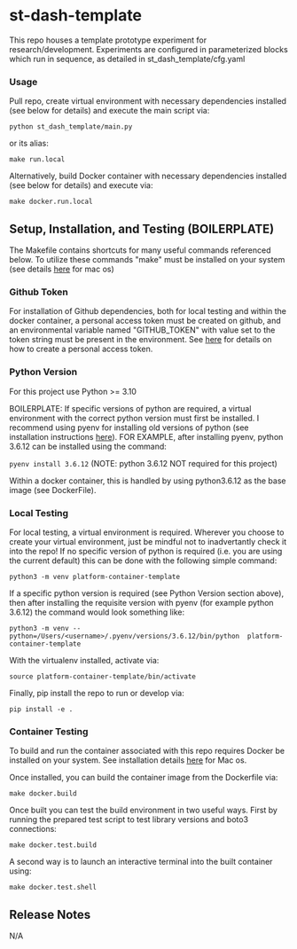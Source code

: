 # st-dash-template

This repo houses a template prototype experiment for research/development. Experiments are configured in parameterized blocks which run in sequence, as detailed in st_dash_template/cfg.yaml


### Usage

Pull repo, create virtual environment with necessary dependencies installed (see below for details) and execute the main script via:

`python st_dash_template/main.py`

or its alias:

`make run.local`

Alternatively, build Docker container with necessary dependencies installed (see below for details) and execute via:

`make docker.run.local`


## Setup, Installation, and Testing (BOILERPLATE)

The Makefile contains shortcuts for many useful commands referenced below. To utilize these commands "make" must be installed on your system (see details [here](https://stackoverflow.com/questions/10265742/how-to-install-make-and-gcc-on-a-mac) for mac os)

### Github Token
For installation of Github dependencies, both for local testing and within the docker container, a personal access token must be created on github, and an environmental variable named "GITHUB_TOKEN" with value set to the token string must be present in the environment. See [here](https://docs.github.com/en/authentication/keeping-your-account-and-data-secure/creating-a-personal-access-token) for details on how to create a personal access token.

### Python Version
For this project use Python >= 3.10

BOILERPLATE: If specific versions of python are required, a virtual environment with the correct python version must first be installed. I recommend using pyenv for installing old versions of python (see installation instructions [here](https://realpython.com/intro-to-pyenv/)). FOR EXAMPLE, after installing pyenv, python 3.6.12 can be installed using the command:

`pyenv install 3.6.12`  (NOTE: python 3.6.12 NOT required for this project)

Within a docker container, this is handled by using python3.6.12 as the base image (see DockerFile).

### Local Testing
For local testing, a virtual environment is required. Wherever you choose to create your virtual environment, just be mindful not to inadvertantly check it into the repo! If no specific version of python is required (i.e. you are using the current default) this can be done with the following simple command:

`python3 -m venv platform-container-template`

If a specific python version is required (see Python Version section above), then after installing the requisite version with pyenv (for example python 3.6.12) the command would look something like:

`python3 -m venv --python=/Users/<username>/.pyenv/versions/3.6.12/bin/python  platform-container-template`

With the virtualenv installed, activate via:

`source platform-container-template/bin/activate`

Finally, pip install the repo to run or develop via:

`pip install -e .`

### Container Testing

To build and run the container associated with this repo requires Docker be installed on your system. See installation details [here](https://docs.docker.com/desktop/install/mac-install/) for Mac os.

Once installed, you can build the container image from the Dockerfile via:

`make docker.build`

Once built you can test the build environment in two useful ways. First by running the prepared test script to test library versions and boto3 connections:

`make docker.test.build`

A second way is to launch an interactive terminal into the built container using:

`make docker.test.shell`

## Release Notes
N/A

